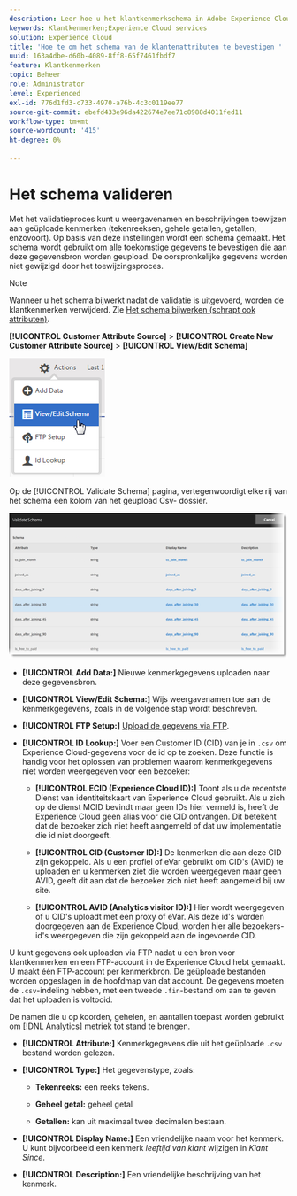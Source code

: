 ```yaml
---
description: Leer hoe u het klantkenmerkschema in Adobe Experience Cloud kunt valideren.
keywords: Klantkenmerken;Experience Cloud services
solution: Experience Cloud
title: 'Hoe te om het schema van de klantenattributen te bevestigen '
uuid: 163a4dbe-d60b-4089-8ff8-65f7461fbdf7
feature: Klantkenmerken
topic: Beheer
role: Administrator
level: Experienced
exl-id: 776d1fd3-c733-4970-a76b-4c3c0119ee77
source-git-commit: ebefd433e96da422674e7ee71c8988d4011fed11
workflow-type: tm+mt
source-wordcount: '415'
ht-degree: 0%

---
```


# Het schema valideren

Met het validatieproces kunt u weergavenamen en beschrijvingen toewijzen aan geüploade kenmerken (tekenreeksen, gehele getallen, getallen, enzovoort). Op basis van deze instellingen wordt een schema gemaakt. Het schema wordt gebruikt om alle toekomstige gegevens te bevestigen die aan deze gegevensbron worden geupload. De oorspronkelijke gegevens worden niet gewijzigd door het toewijzingsproces.

>[!NOTE]
>
>Wanneer u het schema bijwerkt nadat de validatie is uitgevoerd, worden de klantkenmerken verwijderd. Zie [Het schema bijwerken (schrapt ook attributen)](t-crs-usecase.md#task_6568898BB7C44A42ABFB86532B89063C).

**[!UICONTROL Customer Attribute Source]** > **[!UICONTROL Create New Customer Attribute Source]** > **[!UICONTROL View/Edit Schema]**

![](assets/view_edit_schema.png)

Op de [!UICONTROL Validate Schema] pagina, vertegenwoordigt elke rij van het schema een kolom van het geupload Csv- dossier.

![](assets/06_crs_usecase.png)

* **[!UICONTROL Add Data:]** Nieuwe kenmerkgegevens uploaden naar deze gegevensbron.

* **[!UICONTROL View/Edit Schema:]** Wijs weergavenamen toe aan de kenmerkgegevens, zoals in de volgende stap wordt beschreven.

* **[!UICONTROL FTP Setup:]** [Upload de gegevens via FTP](t-upload-attributes-ftp.md#task_591C3B6733424718A62453D2F8ADF73B).

* **[!UICONTROL ID Lookup:]** Voer een Customer ID (CID) van je in  `.csv` om Experience Cloud-gegevens voor de id op te zoeken. Deze functie is handig voor het oplossen van problemen waarom kenmerkgegevens niet worden weergegeven voor een bezoeker:

   * **[!UICONTROL ECID (Experience Cloud ID):]** Toont als u de recentste Dienst van identiteitskaart van Experience Cloud gebruikt. Als u zich op de dienst MCID bevindt maar geen IDs hier vermeld is, heeft de Experience Cloud geen alias voor die CID ontvangen. Dit betekent dat de bezoeker zich niet heeft aangemeld of dat uw implementatie die id niet doorgeeft.

   * **[!UICONTROL CID (Customer ID):]** De kenmerken die aan deze CID zijn gekoppeld. Als u een profiel of eVar gebruikt om CID&#39;s (AVID) te uploaden en u kenmerken ziet die worden weergegeven maar geen AVID, geeft dit aan dat de bezoeker zich niet heeft aangemeld bij uw site.

   * **[!UICONTROL AVID (Analytics visitor ID):]** Hier wordt weergegeven of u CID&#39;s uploadt met een proxy of eVar. Als deze id&#39;s worden doorgegeven aan de Experience Cloud, worden hier alle bezoekers-id&#39;s weergegeven die zijn gekoppeld aan de ingevoerde CID.

U kunt gegevens ook uploaden via FTP nadat u een bron voor klantkenmerken en een FTP-account in de Experience Cloud hebt gemaakt. U maakt één FTP-account per kenmerkbron. De geüploade bestanden worden opgeslagen in de hoofdmap van dat account. De gegevens moeten de `.csv`-indeling hebben, met een tweede `.fin`-bestand om aan te geven dat het uploaden is voltooid.

De namen die u op koorden, gehelen, en aantallen toepast worden gebruikt om [!DNL Analytics] metriek tot stand te brengen.

* **[!UICONTROL Attribute:]** Kenmerkgegevens die uit het geüploade  `.csv` bestand worden gelezen.

* **[!UICONTROL Type:]** Het gegevenstype, zoals:

   * **Tekenreeks:** een reeks tekens.

   * **Geheel getal:** geheel getal

   * **Getallen:** kan uit maximaal twee decimalen bestaan.

* **[!UICONTROL Display Name:]** Een vriendelijke naam voor het kenmerk. U kunt bijvoorbeeld een kenmerk *leeftijd van klant* wijzigen in *Klant Since*.

* **[!UICONTROL Description:]** Een vriendelijke beschrijving van het kenmerk.
